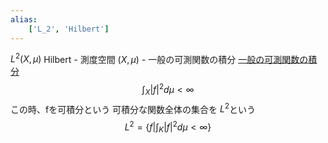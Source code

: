 ```yaml
---
alias:
    ['L_2', 'Hilbert']
---
```

$L^2 (X, \mu)$ Hilbert
       - 測度空間 $(X, \mu)$
       - 一般の可測関数の積分
           [一般の可測関数の積分](https://www.notion.so/216ec42dd04b81a88464f953c487d5b6?pvs=21) 
       $$
       \int_X |f|^2 d\mu< \infty
       $$
       この時、fを可積分という
       可積分な関数全体の集合を $L^2$という
       $$
       L^2 = \{f | \int_K |f|^2d\mu < \infty\}
       $$